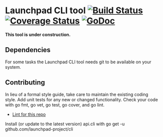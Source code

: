 # Launchpad CLI tool [![Build Status](http://img.shields.io/travis/launchpad-project/cli/master.svg?style=flat)](https://travis-ci.org/launchpad-project/cli) [![Coverage Status](https://coveralls.io/repos/launchpad-project/cli/badge.svg)](https://coveralls.io/r/launchpad-project/cli) [![GoDoc](https://godoc.org/github.com/launchpad-project/cli?status.svg)](https://godoc.org/github.com/launchpad-project/cli)

**This tool is under construction.**

## Dependencies
For some tasks the Launchpad CLI tool needs git to be available on your system.

## Contributing
In lieu of a formal style guide, take care to maintain the existing coding style. Add unit tests for any new or changed functionality. Check your code with go fmt, go vet, go test, go cover, and go lint.

* [Lint for this repo](http://go-lint.appspot.com/github.com/launchpad-project/cli)


Install (or update to the latest version) api.cli with
go get -u github.com/launchpad-project/cli
